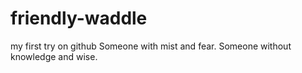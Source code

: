# friendly-waddle
my first try on github
Someone with mist and fear. Someone without knowledge and wise.
